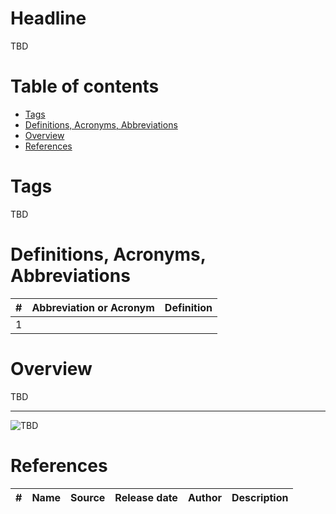 # Headline
TBD 

# Table of contents
- [Tags](./MyPoetry_uk.md#tags)
- [Definitions, Acronyms, Abbreviations](./MyPoetry_uk.md#definitions-acronyms-abbreviations)
- [Overview](./MyPoetry_uk.md#overview)
- [References](./MyPoetry_uk.md#references)

# Tags
TBD

# Definitions, Acronyms, Abbreviations
| # | Abbreviation or Acronym | Definition     |
| - | ------------------------|:--------------:|
| 1 |

# Overview
TBD 

---


<img src="./Images/TBD.jpg" alt="TBD" />

# References
| # | Name                 | Source                | Release date           |  Author                 | Description   |
| - | ---------------------|---------------------- |----------------------- | ----------------------- |:-------------:|

